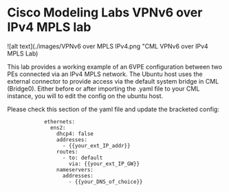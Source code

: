 # Cisco Modeling Labs VPNv6 over IPv4 MPLS lab

![alt text](./images/VPNv6 over MPLS IPv4.png "CML VPNv6 over IPv4 MPLS Lab)

This lab provides a working example of an 6VPE configuration between two PEs connected via an IPv4 MPLS network.  The Ubuntu host uses the external connector to provide access via the default system bridge in CML (Bridge0).  Either before or after importing the .yaml file to your CML instance, you will to edit the config on the ubuntu host.

Please check this section of the yaml file and update the bracketed config:

                ethernets:
                  ens2:
                    dhcp4: false
                    addresses:
                      - {{your_ext_IP_addr}}
                    routes:
                      - to: default
                        via: {{your_ext_IP_GW}}
                    nameservers:
                      addresses:
                        - {{your_DNS_of_choice}}